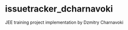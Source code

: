 issuetracker_dcharnavoki
========================

JEE training project implementation by Dzmitry Charnavoki 